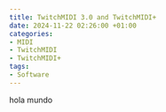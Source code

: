 ```yaml
---
title: TwitchMIDI 3.0 and TwitchMIDI+
date: 2024-11-22 02:26:00 +01:00
categories:
- MIDI
- TwitchMIDI
- TwitchMIDI+
tags:
- Software
---
```


hola mundo